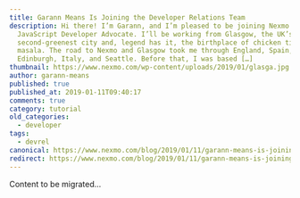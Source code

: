 ```yaml
---
title: Garann Means Is Joining the Developer Relations Team
description: Hi there! I’m Garann, and I’m pleased to be joining Nexmo as a
  JavaScript Developer Advocate. I’ll be working from Glasgow, the UK’s
  second-greenest city and, legend has it, the birthplace of chicken tikka
  masala. The road to Nexmo and Glasgow took me through England, Spain,
  Edinburgh, Italy, and Seattle. Before that, I was based […]
thumbnail: https://www.nexmo.com/wp-content/uploads/2019/01/glasga.jpg
author: garann-means
published: true
published_at: 2019-01-11T09:40:17
comments: true
category: tutorial
old_categories:
  - developer
tags:
  - devrel
canonical: https://www.nexmo.com/blog/2019/01/11/garann-means-is-joining-the-developer-relations-team-dr
redirect: https://www.nexmo.com/blog/2019/01/11/garann-means-is-joining-the-developer-relations-team-dr
---
```

Content to be migrated...